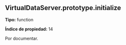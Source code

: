 ## VirtualDataServer.prototype.initialize

**Tipo:** function

**Índice de propiedad:** 14

Por documentar.



